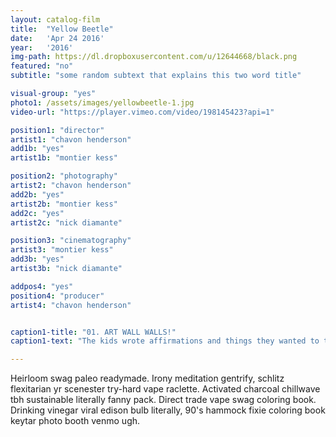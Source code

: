 ```yaml
---
layout: catalog-film
title:  "Yellow Beetle"
date:   'Apr 24 2016'
year:	'2016'
img-path: https://dl.dropboxusercontent.com/u/12644668/black.png
featured: "no"
subtitle: "some random subtext that explains this two word title"

visual-group: "yes"
photo1: /assets/images/yellowbeetle-1.jpg
video-url: "https://player.vimeo.com/video/198145423?api=1"

position1: "director"
artist1: "chavon henderson"
add1b: "yes"
artist1b: "montier kess"

position2: "photography"
artist2: "chavon henderson"
add2b: "yes"
artist2b: "montier kess"
add2c: "yes"
artist2c: "nick diamante"

position3: "cinematography"
artist3: "montier kess"
add3b: "yes"
artist3b: "nick diamante"

addpos4: "yes"
position4: "producer"
artist4: "chavon henderson"


caption1-title: "01. ART WALL WALLS!"
caption1-text: "The kids wrote affirmations and things they wanted to tell themselves and each other on the collaborative art wall."

---
```


Heirloom swag paleo readymade. Irony meditation gentrify, schlitz flexitarian yr scenester try-hard vape raclette. Activated charcoal chillwave tbh sustainable literally fanny pack. Direct trade vape swag coloring book. Drinking vinegar viral edison bulb literally, 90's hammock fixie coloring book keytar photo booth venmo ugh. 
